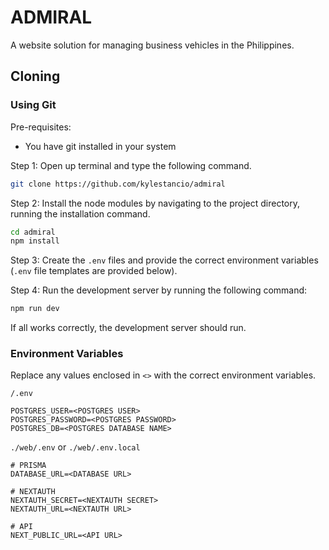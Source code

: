 # ADMIRAL
A website solution for managing business vehicles in the Philippines.

## Cloning

### Using Git
Pre-requisites:
* You have git installed in your system

Step 1: Open up terminal and type the following command.
```sh
git clone https://github.com/kylestancio/admiral
```

Step 2: Install the node modules by navigating to the project directory, running the installation command.
```sh
cd admiral
npm install
```

Step 3: Create the `.env` files and provide the correct environment variables (`.env` file templates are provided below).


Step 4: Run the development server by running the following command:
```sh
npm run dev
```

If all works correctly, the development server should run.

### Environment Variables

Replace any values enclosed in `<>` with the correct environment variables.

`/.env`
```env
POSTGRES_USER=<POSTGRES USER>
POSTGRES_PASSWORD=<POSTGRES PASSWORD>
POSTGRES_DB=<POSTGRES DATABASE NAME>
```

`./web/.env` or `./web/.env.local`
```env
# PRISMA
DATABASE_URL=<DATABASE URL>

# NEXTAUTH
NEXTAUTH_SECRET=<NEXTAUTH SECRET>
NEXTAUTH_URL=<NEXTAUTH URL>

# API
NEXT_PUBLIC_URL=<API URL>
```
